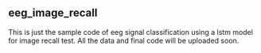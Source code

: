 ## eeg_image_recall
This is just the sample code of eeg signal classification using a lstm model for image recall test.
All the data and final code will be uploaded soon.
